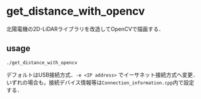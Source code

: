# get_distance_with_opencv
北陽電機の2D-LiDARライブラリを改造してOpenCVで描画する．

## usage
```
./get_distance_with_opencv
```
デフォルトはUSB接続方式．`-e <IP address>` でイーサネット接続方式へ変更．
いずれの場合も，接続デバイス情報等は`Connection_information.cpp`内で設定する．

